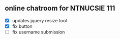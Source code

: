 ## online chatroom for NTNUCSIE 111
- [x] updates jquery resize tool
- [x] fix button
- [ ] fix username submission